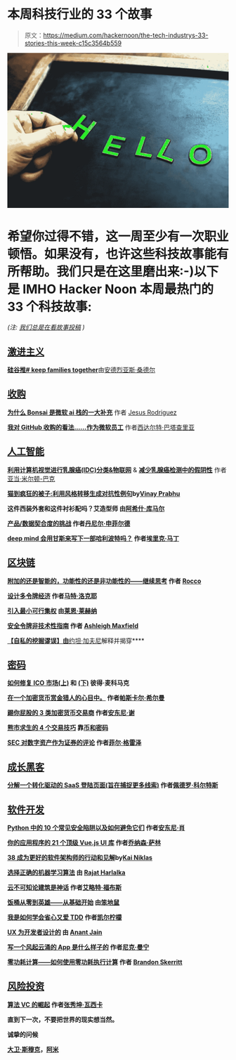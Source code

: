 # 本周科技行业的 33 个故事

> 原文：<https://medium.com/hackernoon/the-tech-industrys-33-stories-this-week-c15c3564b559>

![](img/08ac9d4789dc59bf123279e5eef6735a.png)

# 希望你过得不错，这一周至少有一次职业顿悟。如果没有，也许这些科技故事能有所帮助。我们只是在这里磨出来:-)以下是 IMHO Hacker Noon 本周最热门的 33 个科技故事:

*(注:* [*我们总是在看故事投稿*](mailto:stories@amipublications.com) *)*

## [激进主义](https://hackernoon.com/tagged/immigration)

[**硅谷推# keep families together**](https://hackernoon.com/silicon-valley-pushes-to-keepfamilestogether-ad42ff0600d7)由[安德烈亚斯·桑德尔](https://medium.com/u/82dc761889d9?source=post_page-----c15c3564b559--------------------------------)

## [收购](https://hackernoon.com/tagged/acquisition)

[**为什么 Bonsai 是微软 ai 栈的一大补充**](https://hackernoon.com/technology-fridays-why-bonsai-brings-is-a-great-addition-to-microsofts-ai-stack-bf8ad832e0c8) 作者 [Jesus Rodriguez](https://medium.com/u/46674a2c9422?source=post_page-----c15c3564b559--------------------------------)

[**我对 GitHub 收购的看法……作为微软员工**](https://hackernoon.com/what-i-think-on-github-acquisition-as-a-microsoft-employee-19af3ffef9e0) 作者[西达尔特·巴塔查里亚](https://medium.com/u/e8654de1f85a?source=post_page-----c15c3564b559--------------------------------)

## [人工智能](https://hackernoon.com/artificial-intelligence/home)

[**利用计算机视觉进行乳腺癌(IDC)分类&物联网**](https://hackernoon.com/breast-cancer-idc-classification-using-computer-vision-iot-c99a64de42dc) & [**减少乳腺癌检测中的假阴性**](https://hackernoon.com/reducing-false-negatives-in-breast-cancer-detection-d88cdac85b40) 作者[亚当·米尔顿-巴克](https://medium.com/u/8c98afc69cb7?source=post_page-----c15c3564b559--------------------------------)

[**猫到疯狂的被子:利用风格转移生成对抗性例句**](https://hackernoon.com/cats-to-crazy-quilts-using-style-transfer-to-generate-adversarial-examples-b88eef073d04)**by[Vinay Prabhu](https://medium.com/u/bd8715ffacac?source=post_page-----c15c3564b559--------------------------------)**

**这件西装外套和这件衬衫配吗？艾造型师 由[阿希什·库马尔](https://medium.com/u/31c6ea68128a?source=post_page-----c15c3564b559--------------------------------)**

**[**产品/数据契合度的挑战**](https://hackernoon.com/the-challenge-of-product-data-fit-92543078551b) 作者[丹尼尔·申菲尔德](https://medium.com/u/4ad2ae88fb2b?source=post_page-----c15c3564b559--------------------------------)**

**[**deep mind 会用甘斯来写下一部哈利波特吗？**](https://hackernoon.com/will-googles-deepmind-use-gans-to-write-the-world-s-next-harry-potter-bf6c3d283410) 作者[埃里克·马丁](https://medium.com/u/9c88458fdf71?source=post_page-----c15c3564b559--------------------------------)**

## **[区块链](http://hackernoon.com/blockchain)**

**[**附加的还是智能的，功能性的还是非功能性的——继续思考**](https://hackernoon.com/appended-or-intelligent-functional-or-non-functional-continued-thoughts-on-utility-token-dd8e52d698cc) 作者 [Rocco](https://medium.com/u/a0f04672b2f1?source=post_page-----c15c3564b559--------------------------------)**

**[**设计多令牌经济**](https://hackernoon.com/designing-multi-token-economies-7c7f39916e) 作者[马特·洛克耶](https://medium.com/u/9cb5f31cb9fa?source=post_page-----c15c3564b559--------------------------------)**

**[**引入最小可行集权**](https://hackernoon.com/introducing-minimum-viable-centralization-a55e3685f7a2) 由[莱恩·莱赫纳](https://medium.com/u/76c2fcd59db8?source=post_page-----c15c3564b559--------------------------------)**

**[**安全令牌非技术性指南**](https://hackernoon.com/non-technical-guide-to-security-tokens-d91fd88ae0a5) 作者 [Ashleigh Maxfield](https://medium.com/u/2d80767eb24?source=post_page-----c15c3564b559--------------------------------)**

**[**【自私的挖掘谬误】由**](https://hackernoon.com/the-selfish-mining-fallacy-explained-and-debunked-3e7b7aee7d36)**[约坦·加夫尼](https://medium.com/u/96ff802cfbba?source=post_page-----c15c3564b559--------------------------------)解释并揭穿****

## **[密码](http://hackernoon.com/tagged/cryptocurrency)**

**[**如何修复 ICO 市场(上)**](https://hackernoon.com/how-to-fix-the-ico-market-5bb9a7b7ae11) 和 [**(下)**](https://hackernoon.com/how-to-fix-the-ico-market-31882fb6ab9c) 彼得·麦科马克**

**[**在一个加密货币赏金猎人的心目中。**](https://hackernoon.com/in-the-mind-of-a-cryptocurrency-bounty-hunter-5af99ff115c9) 作者[帕斯卡尔·希尔曼](https://medium.com/u/22ae48777d48?source=post_page-----c15c3564b559--------------------------------)**

**[**踢你屁股的 3 类加密货币交易商**](https://hackernoon.com/the-3-types-of-cryptocurrency-traders-that-are-kicking-your-ass-d765e4a4ad32) 作者[安东尼·谢](https://medium.com/u/9cf527f6b465?source=post_page-----c15c3564b559--------------------------------)**

**[**熊市求生的 4 个交易技巧**](https://hackernoon.com/4-trading-tips-for-surviving-in-a-bear-market-41a5139a630f) 靠[币和密码](https://medium.com/u/fffbcf90a5c9?source=post_page-----c15c3564b559--------------------------------)**

**[**SEC 对数字资产作为证券的评论**](https://hackernoon.com/sec-comments-on-digital-assets-as-securities-f26f2b45d47d) 作者[菲尔·格雷泽](https://medium.com/u/ea2960c31deb?source=post_page-----c15c3564b559--------------------------------)**

## **[成长黑客](https://hackernoon.com/tagged/growth-hacking)**

**[**分解一个转化驱动的 SaaS 登陆页面(旨在捕捉更多线索)**](https://hackernoon.com/breaking-down-a-conversion-driven-saas-landing-page-designed-to-capture-more-leads-584c569f9565) 作者[佩德罗·科尔特斯](https://medium.com/u/6b31c7aa4574?source=post_page-----c15c3564b559--------------------------------)**

## **[软件开发](http://hackernoon.com/tagged/software-development)**

**[**Python 中的 10 个常见安全陷阱以及如何避免它们**](https://hackernoon.com/10-common-security-gotchas-in-python-and-how-to-avoid-them-e19fbe265e03) 作者[安东尼·肖](https://medium.com/u/ec39004dd57f?source=post_page-----c15c3564b559--------------------------------)**

**[**你的应用程序的 21 个顶级 Vue.js UI 库**](https://hackernoon.com/21-top-vue-js-ui-libraries-for-your-app-4556e5a9060e) 作者[乔纳森·萨林](https://medium.com/u/c9a6ef212193?source=post_page-----c15c3564b559--------------------------------)**

**[**38 成为更好的软件架构师的行动和见解**](https://hackernoon.com/38-actions-and-insights-to-become-a-better-software-architect-f135e2de9a1b)**by[Kai Niklas](https://medium.com/u/e1fde728cf74?source=post_page-----c15c3564b559--------------------------------)****

****[**选择正确的机器学习算法**](https://hackernoon.com/choosing-the-right-machine-learning-algorithm-68126944ce1f) 由 [Rajat Harlalka](https://medium.com/u/c98b6f1dbe6e?source=post_page-----c15c3564b559--------------------------------)****

****[**云不可知论建筑是神话**](https://hackernoon.com/cloud-agnostic-architecture-is-a-myth-53eac80be85d) 作者[艾略特·福布斯](https://medium.com/u/eb71d34fbe09?source=post_page-----c15c3564b559--------------------------------)****

****[**饭桶从零到英雄——从基础开始**](https://hackernoon.com/git-from-zero-to-hero-starting-with-foundations-e42e49b524c5) 由[笨地鼠](https://medium.com/u/51ba85f33589?source=post_page-----c15c3564b559--------------------------------)****

****[**我是如何学会省心又爱 TDD**](https://hackernoon.com/how-i-learned-to-stop-worrying-and-love-tdd-ea22b7b7fcaa) 作者[凯尔柠檬](https://medium.com/u/f4561eff53b8?source=post_page-----c15c3564b559--------------------------------)****

****[**UX 为开发者设计的**](https://hackernoon.com/ux-design-for-developers-d3429200a1da) 由 [Anant Jain](https://medium.com/u/7d93bb16f55b?source=post_page-----c15c3564b559--------------------------------)****

****[**写一个风起云涌的 App 是什么样子的**](https://hackernoon.com/what-it-was-like-to-write-a-full-blown-flutter-app-330d8202825b) 作者[尼克·曼宁](https://medium.com/u/369e2e1c1beb?source=post_page-----c15c3564b559--------------------------------)****

****[**零功耗计算——如何使用零功耗执行计算**](https://hackernoon.com/zero-power-computing-how-to-perform-calculations-using-zero-power-e2b4bfcd4d7e) 作者 [Brandon Skerritt](https://medium.com/u/2480a7e35749?source=post_page-----c15c3564b559--------------------------------)****

## ****[风险投资](https://hackernoon.com/venture-capital/home)****

****[**算法 VC 的崛起**](https://hackernoon.com/the-rise-of-algorithmic-vc-ed99312f3d24) 作者[张秀坤·瓦西卡](https://medium.com/u/43e4b98a103d?source=post_page-----c15c3564b559--------------------------------)****

****直到下一次，不要把世界的现实想当然。****

****诚挚的问候****

****[大卫·斯穆克](http://davidsmooke.net)，[阿米](http://twitter.com/ami)****